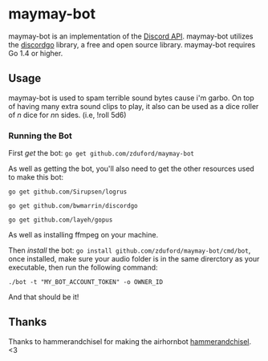 # maymay-bot
maymay-bot is an implementation of the [Discord API](https://discordapp.com/developers/docs/intro). maymay-bot utilizes the [discordgo](https://github.com/bwmarrin/discordgo) library, a free and open source library. maymay-bot requires Go 1.4 or higher.

## Usage
maymay-bot is used to spam terrible sound bytes cause i'm garbo.  On top of having many extra sound clips to play, it also can be used as a dice roller of *n* dice for *n*n sides. (i.e, !roll 5d6)

### Running the Bot
First *get* the bot: `go get github.com/zduford/maymay-bot`

As well as getting the bot, you'll also need to get the other resources used to make this bot:

`go get github.com/Sirupsen/logrus`

`go get github.com/bwmarrin/discordgo`

`go get github.com/layeh/gopus`

As well as installing ffmpeg on your machine.


Then *install* the bot: `go install github.com/zduford/maymay-bot/cmd/bot`, once installed, make sure your audio folder is in the same direrctory as your executable, then run the following command:

```
./bot -t "MY_BOT_ACCOUNT_TOKEN" -o OWNER_ID
```

And that should be it!

## Thanks
Thanks to hammerandchisel for making the airhornbot [hammerandchisel](https://github.com/hammerandchisel). <3
